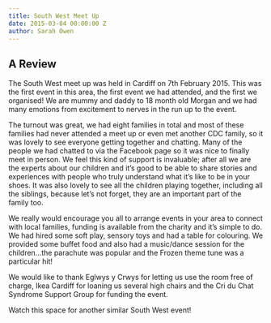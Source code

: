 ```yaml
---
title: South West Meet Up
date: 2015-03-04 00:00:00 Z
author: Sarah Owen
---
```


## A Review
The South West meet up was held in Cardiff on 7th February 2015. This was the first event in this area, the first event we had attended, and the first we organised! We are mummy and daddy to 18 month old Morgan and we had many emotions from excitement to nerves in the run up to the event.  

The turnout was great, we had eight families in total and most of these families had never attended a meet up or even met another CDC family, so it was lovely to see everyone getting together and chatting. Many of the people we had chatted to via the Facebook page so it was nice to finally meet in person. We feel this kind of support is invaluable; after all we are the experts about our children and it’s good to be able to share stories and experiences with people who truly understand what it’s like to be in your shoes. It was also lovely to see all the children playing together, including all the siblings, because let’s not forget, they are an important part of the family too. 

We really would encourage you all to arrange events in your area to connect with local families, funding is available from the charity and it’s simple to do. We had hired some soft play, sensory toys and had a table for colouring. We provided some buffet food and also had a music/dance session for the children…the parachute was popular and the Frozen theme tune was a particular hit! 

We would like to thank Eglwys y Crwys for letting us use the room free of charge, Ikea Cardiff for loaning us several high chairs and the Cri du Chat Syndrome Support Group for funding the event. 

Watch this space for another similar South West event!

